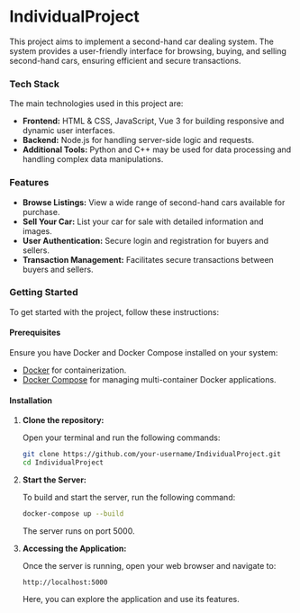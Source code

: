 # IndividualProject

This project aims to implement a second-hand car dealing system. The system provides a user-friendly interface for browsing, buying, and selling second-hand cars, ensuring efficient and secure transactions.

### Tech Stack

The main technologies used in this project are:

- **Frontend:** HTML & CSS, JavaScript, Vue 3 for building responsive and dynamic user interfaces.
- **Backend:** Node.js for handling server-side logic and requests.
- **Additional Tools:** Python and C++ may be used for data processing and handling complex data manipulations.

### Features

- **Browse Listings:** View a wide range of second-hand cars available for purchase.
- **Sell Your Car:** List your car for sale with detailed information and images.
- **User Authentication:** Secure login and registration for buyers and sellers.
- **Transaction Management:** Facilitates secure transactions between buyers and sellers.

### Getting Started

To get started with the project, follow these instructions:

#### Prerequisites

Ensure you have Docker and Docker Compose installed on your system:

- [Docker](https://www.docker.com/products/docker-desktop) for containerization.
- [Docker Compose](https://docs.docker.com/compose/install/) for managing multi-container Docker applications.

#### Installation

1. **Clone the repository:**

   Open your terminal and run the following commands:

   ```bash
   git clone https://github.com/your-username/IndividualProject.git
   cd IndividualProject
   ```

2. **Start the Server:**

   To build and start the server, run the following command:

   ```bash
   docker-compose up --build
   ```

   The server runs on port 5000.

3. **Accessing the Application:**

   Once the server is running, open your web browser and navigate to:

   ```
   http://localhost:5000
   ```

   Here, you can explore the application and use its features.




